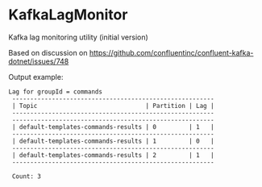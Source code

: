 # KafkaLagMonitor
Kafka lag monitoring utility (initial version)

Based on discussion on https://github.com/confluentinc/confluent-kafka-dotnet/issues/748

Output example:
```
Lag for groupId = commands
 --------------------------------------------------------
 | Topic                              | Partition | Lag |
 --------------------------------------------------------
 --------------------------------------------------------
 | default-templates-commands-results | 0         | 1   |
 --------------------------------------------------------
 | default-templates-commands-results | 1         | 0   |
 --------------------------------------------------------
 | default-templates-commands-results | 2         | 1   |
 --------------------------------------------------------

 Count: 3
 ```
